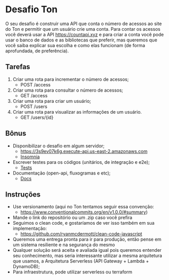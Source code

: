 # Desafio Ton
O seu desafio é construir uma API que conta o número de acessos ao site do Ton e permitir que um usuário crie uma conta. Para contar os acessos você deverá usar a API https://countapi.xyz e para criar a conta você pode usar o banco de dados e as bibliotecas que preferir, mas queremos que você saiba explicar sua escolha e como elas funcionam (de forma aprofundada, de preferência).

## Tarefas
1. Criar uma rota para incrementar o número de acessos;
   *  POST /access
2. Criar uma rota para consultar o número de acessos;
   * GET /access
3. Criar uma rota para criar um usuário;
   * POST /users
4. Criar uma rota para visualizar as informações de um usuário.
   * GET /users/{id}
   
## Bônus
* Disponibilizar o desafio em algum servidor;
  * https://3s9ev07k6g.execute-api.us-east-2.amazonaws.com
  * [Insomnia](docs/Insomnia.json)
* Escrever testes para os códigos (unitários, de integração e e2e);
  * [Tests](src/domain/use-cases) 
* Documentação (open-api, fluxogramas e etc);
  * [Docs](docs) 
  
## Instruções
* Use versionamento (aqui no Ton tentamos seguir essa convenção:
  * https://www.conventionalcommits.org/en/v1.0.0/#summary)
* Mande o link do repositório ou um .zip caso você prefira
* Seguimos o clean code, e gostaríamos de ver isso também em sua implementação:
  * https://github.com/ryanmcdermott/clean-code-javascript
* Queremos uma entrega pronta para ir para produção, então pense em um sistema resiliente e na segurança do mesmo
* Qualquer solução será aceita e avaliada igual pois queremos entender seu conhecimento, mas seria interessante utilizar a mesma arquitetura que usamos, a Arquitetura Serverless (API Gateway + Lambda + DynamoDB);
* Para infraestrutura, pode utilizar serverless ou terraform
